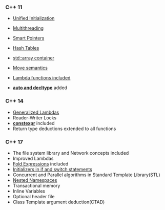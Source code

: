 

### C++ 11

- [Unified Initialization](https://www.geeksforgeeks.org/uniform-initialization-in-c/)

- [Multithreading](https://www.geeksforgeeks.org/multithreading-in-cpp/)

- [Smart Pointers](https://www.geeksforgeeks.org/smart-pointers-cpp/)

- [Hash Tables](https://www.geeksforgeeks.org/hashing-data-structure/)

- [std::array container](https://www.geeksforgeeks.org/stdarray-in-cpp/)

- [Move semantics](https://www.geeksforgeeks.org/stdmove-in-utility-in-c-move-semantics-move-constructors-and-move-assignment-operators/)

- [Lambda functions included](https://www.geeksforgeeks.org/lambda-expression-in-c/)

- [**auto and decltype**](https://www.geeksforgeeks.org/type-inference-in-c-auto-and-decltype/) added

  

### C++ 14

- [Generalized Lambdas](https://www.geeksforgeeks.org/generalized-lambda-expressions-c14/)
- Reader-Writer Locks
- [**constexpr**](https://www.geeksforgeeks.org/understanding-constexper-specifier-in-c/) included
- Return type deductions extended to all functions



### C++ 17

- The file system library and Network concepts included
- Improved Lambdas
- [Fold Expressions](https://www.geeksforgeeks.org/features-of-c17-with-examples/) included
- [Initializers in if and switch statements](https://www.geeksforgeeks.org/c17-new-feature-else-switch-statements-initializers/)
- Concurrent and Parallel algorithms in Standard Template Library(STL)
- [Nested Namespaces](https://www.geeksforgeeks.org/features-of-c17-with-examples/)
- Transactional memory
- Inline Variables
- Optional header file
- Class Template argument deduction(CTAD)

